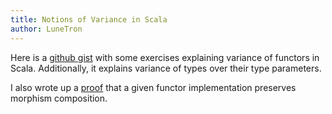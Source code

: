 ```yaml
---
title: Notions of Variance in Scala
author: LuneTron
---
```


Here is a [github gist](https://gist.github.com/alissapajer/50c912d739346c1f00dd) with some exercises explaining variance of functors in Scala. Additionally, it explains variance of types over their type parameters.

I also wrote up a [proof](/images/FunctorMorphismPreservationProof.pdf) that a given functor implementation preserves morphism composition.
